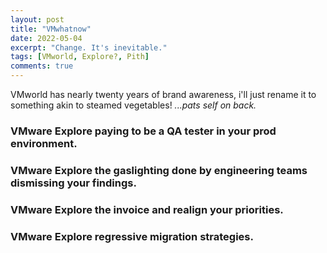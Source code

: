 ```yaml
---
layout: post
title: "VMwhatnow"
date: 2022-05-04
excerpt: "Change. It's inevitable."
tags: [VMworld, Explore?, Pith]
comments: true
---
```


VMworld has nearly twenty years of brand awareness, i'll just rename it to something akin to steamed vegetables! *...pats self on back.*


### VMware Explore paying to be a QA tester in your prod environment.

### VMware Explore the gaslighting done by engineering teams dismissing your findings.

### VMware Explore the invoice and realign your priorities.

### VMware Explore regressive migration strategies.